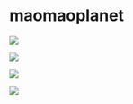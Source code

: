 # maomaoplanet

![](static/images/single_chat.gif)

![](static/images/phone_call.gif)

![](static/images/group_chat.gif)

![](static/images/group_call.gif)